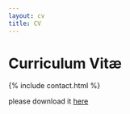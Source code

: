 ```yaml
---
layout: cv
title: CV
---
```


# Curriculum Vitæ

{% include contact.html %}




please download it [here](/cv.pdf)
